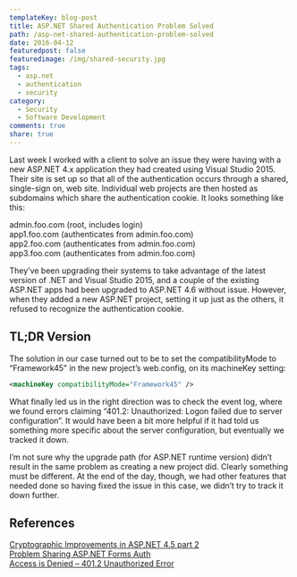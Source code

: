 ```yaml
---
templateKey: blog-post
title: ASP.NET Shared Authentication Problem Solved
path: /asp-net-shared-authentication-problem-solved
date: 2016-04-12
featuredpost: false
featuredimage: /img/shared-security.jpg
tags:
  - asp.net
  - authentication
  - security
category:
  - Security
  - Software Development
comments: true
share: true
---
```

Last week I worked with a client to solve an issue they were having with a new ASP.NET 4.x application they had created using Visual Studio 2015. Their site is set up so that all of the authentication occurs through a shared, single-sign on, web site. Individual web projects are then hosted as subdomains which share the authentication cookie. It looks something like this:

admin.foo.com (root, includes login)\
app1.foo.com (authenticates from admin.foo.com)\
app2.foo.com (authenticates from admin.foo.com)\
app3.foo.com (authenticates from admin.foo.com)

They’ve been upgrading their systems to take advantage of the latest version of .NET and Visual Studio 2015, and a couple of the existing ASP.NET apps had been upgraded to ASP.NET 4.6 without issue. However, when they added a new ASP.NET project, setting it up just as the others, it refused to recognize the authentication cookie.

## TL;DR Version

The solution in our case turned out to be to set the compatibilityMode to “Framework45” in the new project’s web.config, on its machineKey setting:

```xml
<machineKey compatibilityMode="Framework45" />
```

What finally led us in the right direction was to check the event log, where we found errors claiming “401.2: Unauthorized: Logon failed due to server configuration”. It would have been a bit more helpful if it had told us something more specific about the server configuration, but eventually we tracked it down.

I’m not sure why the upgrade path (for ASP.NET runtime version) didn’t result in the same problem as creating a new project did. Clearly something must be different. At the end of the day, though, we had other features that needed done so having fixed the issue in this case, we didn’t try to track it down further.

## References

[Cryptographic Improvements in ASP.NET 4.5 part 2](https://blogs.msdn.microsoft.com/webdev/2012/10/23/cryptographic-improvements-in-asp-net-4-5-pt-2/)\
[Problem Sharing ASP.NET Forms Auth](https://essenceofcode.com/2013/03/14/problem-sharing-asp-net-forms-authentication-or-a-tale-of-two-cryptography-cores/)\
[Access is Denied – 401.2 Unauthorized Error](http://stackoverflow.com/questions/20802673/access-is-denied-401-2-unauthorized-error)
